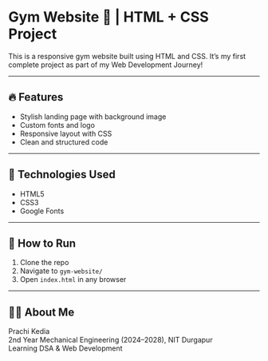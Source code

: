 # Gym Website 💪 | HTML + CSS Project

This is a responsive gym website built using HTML and CSS. It’s my first complete project as part of my Web Development Journey!

---

## 🔥 Features
- Stylish landing page with background image
- Custom fonts and logo
- Responsive layout with CSS
- Clean and structured code

---

## 🧰 Technologies Used
- HTML5
- CSS3
- Google Fonts


---

## 🚀 How to Run
1. Clone the repo
2. Navigate to `gym-website/`
3. Open `index.html` in any browser

---

## 👩‍💻 About Me

Prachi Kedia  
2nd Year Mechanical Engineering (2024–2028), NIT Durgapur  
Learning DSA & Web Development
